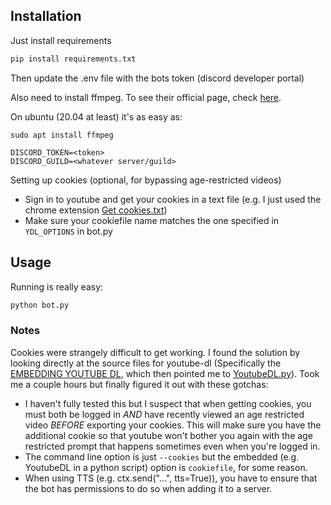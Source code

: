 ## Installation

Just install requirements

```bash
pip install requirements.txt
```

Then update the .env file with the bots token (discord developer portal)

Also need to install ffmpeg. To see their official page, check [here](https://ffmpeg.org/).

On ubuntu (20.04 at least) it's as easy as:

```
sudo apt install ffmpeg

```

```text
DISCORD_TOKEN=<token>
DISCORD_GUILD=<whatever server/guild>
```

Setting up cookies (optional, for bypassing age-restricted videos)
- Sign in to youtube and get your cookies in a text file (e.g. I just used the chrome extension [Get cookies.txt](https://chrome.google.com/webstore/detail/get-cookiestxt/bgaddhkoddajcdgocldbbfleckgcbcid?hl=en]))
- Make sure your cookiefile name matches the one specified in `YDL_OPTIONS` in bot.py

## Usage

Running is really easy:

```python
python bot.py
```

### Notes

Cookies were strangely difficult to get working. I found the solution by looking directly at the source files for youtube-dl (Specifically the [EMBEDDING YOUTUBE DL](https://github.com/ytdl-org/youtube-dl/blob/master/README.md]), which then pointed me to [YoutubeDL.py](https://github.com/ytdl-org/youtube-dl/blob/3e4cedf9e8cd3157df2457df7274d0c842421945/youtube_dl/YoutubeDL.py#L137-L312])). Took me a couple hours but finally figured it out with these gotchas:
- I haven't fully tested this but I suspect that when getting cookies, you must both be logged in *AND* have recently viewed an age restricted video *BEFORE* exporting your cookies. This will make sure you have the additional cookie so that youtube won't bother you again with the age restricted prompt that happens sometimes even when you're logged in.
- The command line option is just `--cookies` but the embedded (e.g. YoutubeDL in a python script) option is `cookiefile`, for some reason.
- When using TTS (e.g. ctx.send("...", tts=True)), you have to ensure that the bot has permissions to do so when adding it to a server.